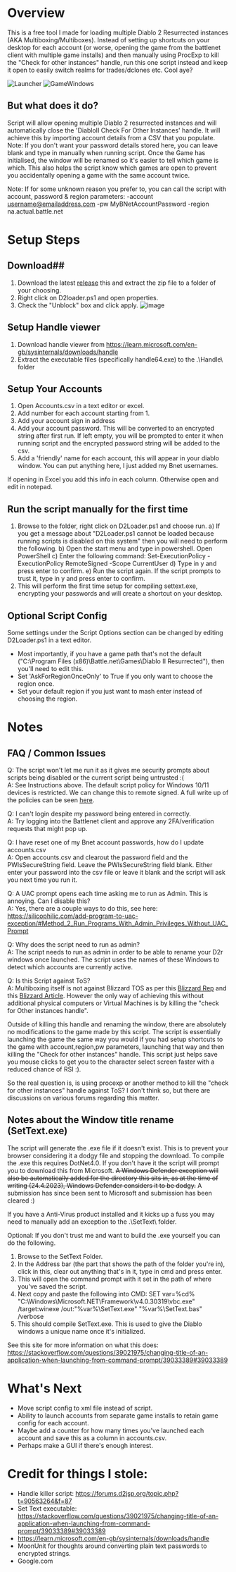 # Overview
This is a free tool I made for loading multiple Diablo 2 Resurrected instances (AKA Multiboxing/Multiboxes). 
Instead of setting up shortcuts on your desktop for each account (or worse, opening the game from the battlenet client with multiple game installs) and then manually using ProcExp to kill the "Check for other instances" handle, run this one script instead and keep it open to easily switch realms for trades/dclones etc.
Cool aye?

![Launcher](https://user-images.githubusercontent.com/63577525/233829526-2b28f2b9-761b-4d95-af0f-6561bda8ddf3.png)
![GameWindows](https://user-images.githubusercontent.com/63577525/233829532-f81afad2-4806-4d6a-bb9e-817c25758346.png)

## But what does it do?
Script will allow opening multiple Diablo 2 resurrected instances and will automatically close the 'DiabloII Check For Other Instances' handle.
It will achieve this by importing account details from a CSV that you populate.
	Note: If you don't want your password details stored here, you can leave blank and type in manually when running script.
Once the Game has initialised, the window will be renamed so it's easier to tell which game is which.
This also helps the script know which games are open to prevent you accidentally opening a game with the same account twice.

Note: If for some unknown reason you prefer to, you can call the script with account, password & region parameters: -account username@emailaddress.com -pw MyBNetAccountPassword -region na.actual.battle.net


# Setup Steps
## Download##
1. Download the latest [release](https://github.com/shupershuff/Diablo2RLoader/releases) this and extract the zip file to a folder of your choosing.
2. Right click on D2loader.ps1 and open properties.
3. Check the "Unblock" box and click apply.
![image](https://user-images.githubusercontent.com/63577525/234503557-22b7b8d4-0389-48fa-8ff4-f8a7870ccd82.png)


## Setup Handle viewer
1. Download handle viewer from https://learn.microsoft.com/en-gb/sysinternals/downloads/handle
2. Extract the executable files (specifically handle64.exe) to the .\Handle\ folder

## Setup Your Accounts
1. Open Accounts.csv in a text editor or excel.
2. Add number for each account starting from 1.
3. Add your account sign in address
4. Add your account password. This will be converted to an encrypted string after first run. If left empty, you will be prompted to enter it when running script and the encrypted password string will be added to the csv.
5. Add a 'friendly' name for each account, this will appear in your diablo window. You can put anything here, I just added my Bnet usernames.

If opening in Excel you add this info in each column. Otherwise open and edit in notepad.

## Run the script manually for the first time
1. Browse to the folder, right click on D2Loader.ps1 and choose run.
   a) If you get a message about "D2Loader.ps1 cannot be loaded because running scripts is disabled on this system" then you will need to perform the following.
   b) Open the start menu and type in powershell. Open PowerShell
   c) Enter the following command: Set-ExecutionPolicy -ExecutionPolicy RemoteSigned -Scope CurrentUser
   d) Type in y and press enter to confirm.
   e) Run the script again. If the script prompts to trust it, type in y and press enter to confirm.
2. This will perform the first time setup for compiling settext.exe, encrypting your passwords and will create a shortcut on your desktop.

## Optional Script Config

Some settings under the Script Options section can be changed by editing D2Loader.ps1 in a text editor.
- Most importantly, if you have a game path that's not the default ("C:\Program Files (x86)\Battle.net\Games\Diablo II Resurrected"), then you'll need to edit this.
- Set 'AskForRegionOnceOnly' to True if you only want to choose the region once.
- Set your default region if you just want to mash enter instead of choosing the region.

# Notes #
## FAQ / Common Issues

Q: The script won't let me run it as it gives me security prompts about scripts being disabled or the current script being untrusted :(<br>
A: See Instructions above. The default script policy for Windows 10/11 devices is restricted. We can change this to remote signed. A full write up of the policies can be seen [here](https://learn.microsoft.com/en-us/powershell/module/microsoft.powershell.core/about/about_execution_policies?view=powershell-7.3).

Q: I can't login despite my password being entered in correctly.<br>
A: Try logging into the Battlenet client and approve any 2FA/verification requests that might pop up.

Q: I have reset one of my Bnet account passwords, how do I update accounts.csv<br>
A: Open accounts.csv and clearout the password field and the PWIsSecureString field. Leave the PWIsSecureString field blank. Either enter your password into the csv file or leave it blank and the script will ask you next time you run it. 

Q: A UAC prompt opens each time asking me to run as Admin. This is annoying. Can I disable this?<br>
A: Yes, there are a couple ways to do this, see here: https://silicophilic.com/add-program-to-uac-exception/#Method_2_Run_Programs_With_Admin_Privileges_Without_UAC_Prompt

Q: Why does the script need to run as admin?<br>
A: The script needs to run as admin in order to be able to rename your D2r windows once launched. The script uses the names of these Windows to detect which accounts are currently active.

Q: Is this Script against ToS?<br>
A: Multiboxing itself is not against Blizzard TOS as per this [Blizzard Rep](https://us.forums.blizzard.com/en/d2r/t/blizzard-please-give-us-an-official-statement-on-multiboxing/21958/5) and this [Blizzard Article](https://eu.battle.net/support/en/article/24258). However the only way of achieving this without additional physical computers or Virtual Machines is by killing the "check for Other instances handle".

Outside of killing this handle and renaming the window, there are absolutely no modifications to the game made by this script.
The script is essentially launching the game the same way you would if you had setup shortcuts to the game with account,region,pw parameters, launching that way and then killing the "Check for other instances" handle. This script just helps save you mouse clicks to get you to the character select screen faster with a reduced chance of RSI :).

So the real question is, is using procexp or another method to kill the "check for other instances" handle against ToS? I don't think so, but there are discussions on various forums regarding this matter.

## Notes about the Window title rename (SetText.exe)

The script will generate the .exe file if it doesn't exist. This is to prevent your browser considering it a dodgy file and stopping the download.
To compile the .exe this requires DotNet4.0. If you don't have it the script will prompt you to download this from Microsoft.
~~A Windows Defender exception will also be automatically added for the directory this sits in, as at the time of writing (24.4.2023), Windows Defender considers it to be dodgy.~~ A submission has since been sent to Microsoft and submission has been cleared :)

If you have a Anti-Virus product installed and it kicks up a fuss you may need to manually add an exception to the .\SetText\ folder.

Optional: If you don't trust me and want to build the .exe yourself you can do the following.
1. Browse to the SetText Folder.
2. In the Address bar (the part that shows the path of the folder you're in), click in this, clear out anything that's in it, type in cmd and press enter.
3. This will open the command prompt with it set in the path of where you've saved the script.
4. Next copy and paste the following into CMD:
	SET var=%cd%
	"C:\Windows\Microsoft.NET\Framework\v4.0.30319\vbc.exe" /target:winexe /out:"%var%\SetText.exe" "%var%\SetText.bas" /verbose
5. This should compile SetText.exe. This is used to give the Diablo windows a unique name once it's initialized.

See this site for more information on what this does: https://stackoverflow.com/questions/39021975/changing-title-of-an-application-when-launching-from-command-prompt/39033389#39033389

# What's Next #
* Move script config to xml file instead of script.
* Ability to launch accounts from separate game installs to retain game config for each account.
* Maybe add a counter for how many times you've launched each account and save this as a column in accounts.csv.
* Perhaps make a GUI if there's enough interest.

# Credit for things I stole: #
- Handle killer script: https://forums.d2jsp.org/topic.php?t=90563264&f=87
- Set Text executable: https://stackoverflow.com/questions/39021975/changing-title-of-an-application-when-launching-from-command-prompt/39033389#39033389
- https://learn.microsoft.com/en-gb/sysinternals/downloads/handle
- MoonUnit for thoughts around converting plain text passwords to encrypted strings.
- Google.com
